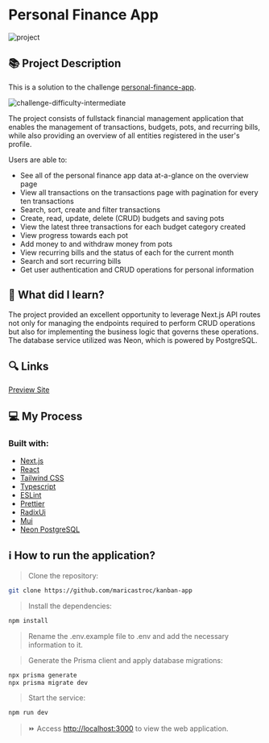 # Personal Finance App
![project](https://github.com/user-attachments/assets/47cdb744-a3ff-45dc-8d9d-60b23a92ff8a)

## 📚 Project Description

This is a solution to the challenge [personal-finance-app]([https://www.frontendmentor.io/challenges/kanban-task-management-web-app-wgQLt-HlbB](https://www.frontendmentor.io/challenges/personal-finance-app-JfjtZgyMt1)).

![challenge-difficulty-intermediate](https://img.shields.io/badge/Difficulty-GURU-f1b604?style=for-the-badge&amp;logo=frontendmentor)

The project consists of fullstack financial management application that enables the management of transactions, budgets, pots, and recurring bills, while also providing an overview of all entities registered in the user's profile.

Users are able to:

- See all of the personal finance app data at-a-glance on the overview page
- View all transactions on the transactions page with pagination for every ten transactions
- Search, sort, create and filter transactions
- Create, read, update, delete (CRUD) budgets and saving pots
- View the latest three transactions for each budget category created
- View progress towards each pot
- Add money to and withdraw money from pots
- View recurring bills and the status of each for the current month
- Search and sort recurring bills
- Get user authentication and CRUD operations for personal information


## 📌 What did I learn?

The project provided an excellent opportunity to leverage Next.js API routes not only for managing the endpoints required to perform CRUD operations but also for implementing the business logic that governs these operations. The database service utilized was Neon, which is powered by PostgreSQL.

## 🔍 Links
[Preview Site](https://maricastroc-kanban-b4og7dlw1-maricastrocs-projects.vercel.app/)

## 💻 My Process
### Built with:

- [Next.js](https://nextjs.org/)
- [React](https://reactjs.org/)
- [Tailwind CSS](https://tailwindcss.com/)
- [Typescript](https://www.typescriptlang.org/)
- [ESLint](https://eslint.org/)
- [Prettier](https://prettier.io/)
- [RadixUi](https://www.radix-ui.com/)
- [Mui](https://mui.com/)
- [Neon PostgreSQL](https://console.neon.tech)

## ℹ️ How to run the application?

> Clone the repository:

```bash
git clone https://github.com/maricastroc/kanban-app
```

> Install the dependencies:

```bash
npm install
```

> Rename the .env.example file to .env and add the necessary information to it.

> Generate the Prisma client and apply database migrations:

```bash
npx prisma generate
npx prisma migrate dev
```

> Start the service:

```bash
npm run dev
```

> ⏩ Access [http://localhost:3000](http://localhost:3000) to view the web application.
